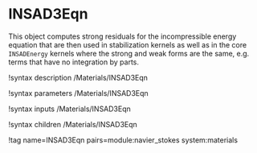 # INSAD3Eqn

This object computes strong residuals for the incompressible energy equation that are then used in stabilization
kernels as well as in the core `INSADEnergy` kernels where the strong and weak forms are
the same, e.g. terms that have no integration by parts.

!syntax description /Materials/INSAD3Eqn

!syntax parameters /Materials/INSAD3Eqn

!syntax inputs /Materials/INSAD3Eqn

!syntax children /Materials/INSAD3Eqn

!tag name=INSAD3Eqn pairs=module:navier_stokes system:materials
